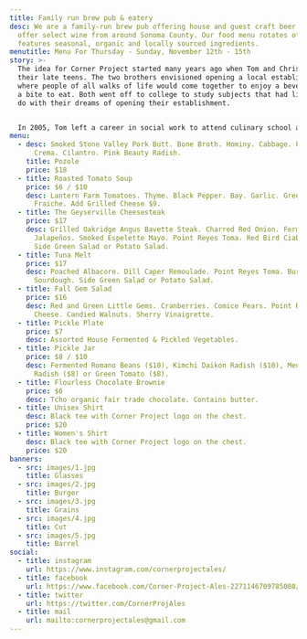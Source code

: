 ```yaml
---
title: Family run brew pub & eatery
desc: We are a family-run brew pub offering house and guest craft beer. We also
  offer select wine from around Sonoma County. Our food menu rotates often, and
  features seasonal, organic and locally sourced ingredients.
menutitle: Menu For Thursday - Sunday, November 12th - 15th
story: >-
  The idea for Corner Project started many years ago when Tom and Chris were in
  their late teens. The two brothers envisioned opening a local establishment
  where people of all walks of life would come together to enjoy a beverage and
  a bite to eat. Both went off to college to study subjects that had little to
  do with their dreams of opening their establishment.


  In 2005, Tom left a career in social work to attend culinary school and a few years later, Chris began brewing beer on his stove-top. In early 2017 the two of them revisited their dream in a more serious mindset and brought the concept of Corner Project to fruition.
menu:
  - desc: Smoked Stone Valley Pork Butt. Bone Broth. Hominy. Cabbage. Pepper-Lime
      Crema. Cilantro. Pink Beauty Radish.
    title: Pozole
    price: $18
  - title: Roasted Tomato Soup
    price: $6 / $10
    desc: Lantern Farm Tomatoes. Thyme. Black Pepper. Bay. Garlic. Greens. Creme
      Fraiche. Add Grilled Cheese $9.
  - title: The Geyserville Cheesesteak
    price: $17
    desc: Grilled Oakridge Angus Bavette Steak. Charred Red Onion. Fermented
      Jalapeños. Smoked Espelette Mayo. Point Reyes Toma. Red Bird Ciabatta.
      Side Green Salad or Potato Salad.
  - title: Tuna Melt
    price: $17
    desc: Poached Albacore. Dill Caper Remoulade. Point Reyes Toma. BurtoNZ
      Sourdough. Side Green Salad or Potato Salad.
  - title: Fall Gem Salad
    price: $16
    desc: Red and Green Little Gems. Cranberries. Comice Pears. Point Reyes Blue
      Cheese. Candied Walnuts. Sherry Vinaigrette.
  - title: Pickle Plate
    price: $7
    desc: Assorted House Fermented & Pickled Vegetables.
  - title: Pickle Jar
    price: $8 / $10
    desc: Fermented Romano Beans ($10), Kimchi Daikon Radish ($10), Mediterranean
      Radish ($8) or Green Tomato ($8).
  - title: Flourless Chocolate Brownie
    price: $6
    desc: Tcho organic fair trade chocolate. Contains butter.
  - title: Unisex Shirt
    desc: Black tee with Corner Project logo on the chest.
    price: $20
  - title: Women's Shirt
    desc: Black tee with Corner Project logo on the chest.
    price: $20
banners:
  - src: images/1.jpg
    title: Glasses
  - src: images/2.jpg
    title: Burger
  - src: images/3.jpg
    title: Grains
  - src: images/4.jpg
    title: Cut
  - src: images/5.jpg
    title: Barrel
social:
  - title: instagram
    url: https://www.instagram.com/cornerprojectales/
  - title: facebook
    url: https://www.facebook.com/Corner-Project-Ales-2271146709785008/
  - title: twitter
    url: https://twitter.com/CornerProjAles
  - title: mail
    url: mailto:cornerprojectales@gmail.com
---
```

